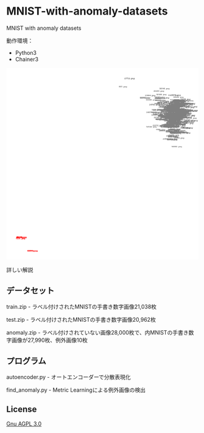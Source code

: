 # MNIST-with-anomaly-datasets
MNIST with anomaly datasets

動作環境：

* Python3
* Chainer3

![result](clusters.png)

詳しい解説

## データセット

train.zip - ラベル付けされたMNISTの手書き数字画像21,038枚

test.zip - ラベル付けされたMNISTの手書き数字画像20,962枚

anomaly.zip - ラベル付けされていない画像28,000枚で、内MNISTの手書き数字画像が27,990枚、例外画像10枚

## プログラム

autoencoder.py - オートエンコーダーで分散表現化

find_anomaly.py - Metric Learningによる例外画像の検出

## License

[Gnu AGPL 3.0](LICENSE)
